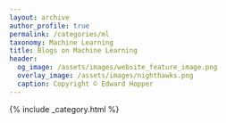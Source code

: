 ```yaml
---
layout: archive
author_profile: true
permalink: /categories/ml
taxonomy: Machine Learning
title: Blogs on Machine Learning
header:
  og_image: /assets/images/website_feature_image.png
  overlay_image: /assets/images/nighthawks.png
  caption: Copyright © Edward Hopper
---
```


{% include _category.html %}
